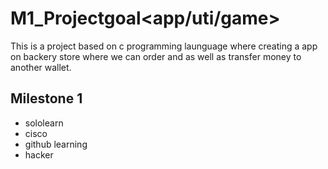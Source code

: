 # M1_Projectgoal<app/uti/game>
 
This is a project based on c programming launguage where creating a app on backery store where we can order and as well as transfer money to another wallet.

## Milestone 1

* sololearn
* cisco
* github learning
* hacker